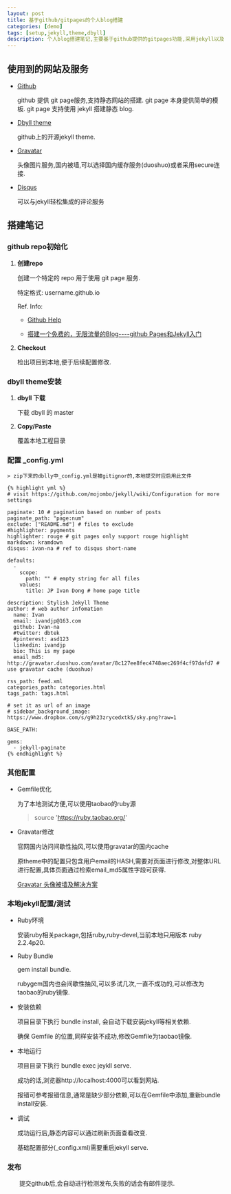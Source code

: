 ```yaml
---
layout: post
title: 基于github/gitpages的个人blog搭建
categories: [demo]
tags: [setup,jekyll,theme,dbyll]
description: 个人blog搭建笔记,主要基于github提供的gitpages功能,采用jekyll以及github上开源的dbyll主题,同时使用了gravatar头像服务,和disque评论服务.
---
```


## 使用到的网站及服务
- [Github](https://github.com/)

    github 提供 git page服务,支持静态网站的搭建.
    git page 本身提供简单的模板.
    git page 支持使用 jekyll 搭建静态 blog.

- [Dbyll theme](https://github.com/dbtek/dbyll)

    github上的开源jekyll theme.

- [Gravatar](https://cn.gravatar.com)

    头像图片服务,国内被墙,可以选择国内缓存服务(duoshuo)或者采用secure连接.

- [Disqus](https://disqus.com)

    可以与jekyll轻松集成的评论服务

## 搭建笔记

### github repo初始化

1. **创建repo**

    创建一个特定的 repo 用于使用 git page 服务.
    
    特定格式: username.github.io
    
    Ref. Info:
    
    - [Github Help](https://pages.github.com/)
    
    - [搭建一个免费的，无限流量的Blog----github Pages和Jekyll入门](http://www.ruanyifeng.com/blog/2012/08/blogging_with_jekyll.html)
    
2. **Checkout**
    
    检出项目到本地,便于后续配置修改.
    
### dbyll theme安装

1. **dbyll 下载**

    下载 dbyll 的 master

2. **Copy/Paste**    

    覆盖本地工程目录

### 配置 _config.yml

    > zip下来的dblly中_config.yml是被gitignor的,本地提交时应启用此文件

    {% highlight yml %}
    # visit https://github.com/mojombo/jekyll/wiki/Configuration for more settings
    
    paginate: 10 # pagination based on number of posts
    paginate_path: "page:num"
    exclude: ["README.md"] # files to exclude
    #highlighter: pygments
    highlighter: rouge # git pages only support rouge highlight
    markdown: kramdown
    disqus: ivan-na # ref to disqus short-name
    
    defaults:
      -
        scope:
          path: "" # empty string for all files
        values:
          title: JP Ivan Dong # home page title
    
    description: Stylish Jekyll Theme
    author: # web author infomation
      name: Ivan
      email: ivandjp@163.com
      github: Ivan-na
      #twitter: dbtek
      #pinterest: asd123
      linkedin: ivandjp
      bio: This is my page
      email_md5: http://gravatar.duoshuo.com/avatar/8c127ee8fec4748aec269f4cf97dafd7 # use gravatar cache (duoshuo)
    
    rss_path: feed.xml
    categories_path: categories.html
    tags_path: tags.html
     
    # set it as url of an image
    # sidebar_background_image: https://www.dropbox.com/s/g9h23zrycedxtk5/sky.png?raw=1
   
    BASE_PATH:
    
    gems:
      - jekyll-paginate
    {% endhighlight %}

### 其他配置

- Gemfile优化

    为了本地测试方便,可以使用taobao的ruby源
    
    > source 'https://ruby.taobao.org/'

- Gravatar修改
   
   官网国内访问间歇性抽风,可以使用gravatar的国内cache
   
   原theme中的配置只包含用户email的HASH,需要对页面进行修改,对整体URL进行配置,具体页面通过检索email_md5属性字段可获得.
   
   [Gravatar 头像被墙及解决方案](http://www.wpdaxue.com/gravatar-is-blocked.html)
       
### 本地jekyll配置/测试

- Ruby环境

    安装ruby相关package,包括ruby,ruby-devel,当前本地只用版本 ruby 2.2.4p20.

- Ruby Bundle

    gem install bundle.
    
    rubygem国内也会间歇性抽风,可以多试几次,一直不成功的,可以修改为taobao的ruby镜像.

- 安装依赖
    
    项目目录下执行 bundle install, 会自动下载安装jekyll等相关依赖.
    
    确保 Gemfile 的位置,同样安装不成功,修改Gemfile为taobao镜像.
    
- 本地运行

    项目目录下执行 bundle exec jeykll serve.
    
    成功的话,浏览器http://localhost:4000可以看到网站.
    
    报错可参考报错信息,通常是缺少部分依赖,可以在Gemfile中添加,重新bundle install安装.
    
- 调试
    
    成功运行后,静态内容可以通过刷新页面查看改变.
    
    基础配置部分(_config.xml)需要重启jekyll serve.
    
### 发布
    
&ensp;&ensp;&ensp;&ensp;提交github后,会自动进行检测发布,失败的话会有邮件提示.